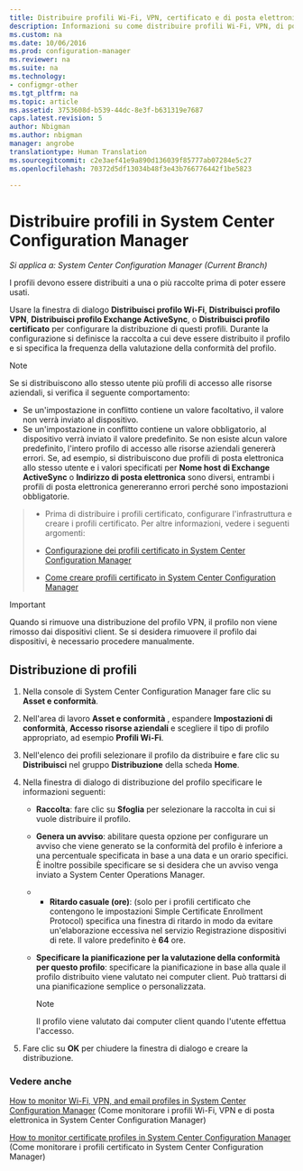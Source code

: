 ```yaml
---
title: Distribuire profili Wi-Fi, VPN, certificato e di posta elettronica | Microsoft Docs
description: Informazioni su come distribuire profili Wi-Fi, VPN, di posta elettronica e certificato in System Center Configuration Manager.
ms.custom: na
ms.date: 10/06/2016
ms.prod: configuration-manager
ms.reviewer: na
ms.suite: na
ms.technology:
- configmgr-other
ms.tgt_pltfrm: na
ms.topic: article
ms.assetid: 3753608d-b539-44dc-8e3f-b631319e7687
caps.latest.revision: 5
author: Nbigman
ms.author: nbigman
manager: angrobe
translationtype: Human Translation
ms.sourcegitcommit: c2e3aef41e9a890d136039f85777ab07284e5c27
ms.openlocfilehash: 70372d5df13034b48f3e43b766776442f1be5823

---
```

# <a name="deploy-profiles-in-system-center-configuration-manager"></a>Distribuire profili in System Center Configuration Manager

*Si applica a: System Center Configuration Manager (Current Branch)*

I profili devono essere distribuiti a una o più raccolte prima di poter essere usati.  

 Usare la finestra di dialogo **Distribuisci profilo Wi-Fi**, **Distribuisci profilo VPN**, **Distribuisci profilo Exchange ActiveSync**, o **Distribuisci profilo certificato** per configurare la distribuzione di questi profili. Durante la configurazione si definisce la raccolta a cui deve essere distribuito il profilo e si specifica la frequenza della valutazione della conformità del profilo.  

> [!NOTE]  
>  Se si distribuiscono allo stesso utente più profili di accesso alle risorse aziendali, si verifica il seguente comportamento:  
>   
>  -   Se un'impostazione in conflitto contiene un valore facoltativo, il valore non verrà inviato al dispositivo.  
> -   Se un'impostazione in conflitto contiene un valore obbligatorio, al dispositivo verrà inviato il valore predefinito. Se non esiste alcun valore predefinito, l'intero profilo di accesso alle risorse aziendali genererà errori. Se, ad esempio, si distribuiscono due profili di posta elettronica allo stesso utente e i valori specificati per **Nome host di Exchange ActiveSync** o **Indirizzo di posta elettronica** sono diversi, entrambi i profili di posta elettronica genereranno errori perché sono impostazioni obbligatorie.  

> -   Prima di distribuire i profili certificato, configurare l'infrastruttura e creare i profili certificato. Per altre informazioni, vedere i seguenti argomenti:  
>   
>  -   [Configurazione dei profili certificato in System Center Configuration Manager](certificate-infrastructure.md)  
> -   [Come creare profili certificato in System Center Configuration Manager](create-certificate-profiles.md)    

> [!IMPORTANT]  
>  Quando si rimuove una distribuzione del profilo VPN, il profilo non viene rimosso dai dispositivi client. Se si desidera rimuovere il profilo dai dispositivi, è necessario procedere manualmente.
>   

## <a name="deploying--profiles"></a>Distribuzione di profili  


1.  Nella console di System Center Configuration Manager fare clic su **Asset e conformità**.  

2.  Nell'area di lavoro **Asset e conformità** , espandere **Impostazioni di conformità**, **Accesso risorse aziendali** e scegliere il tipo di profilo appropriato, ad esempio **Profili Wi-Fi**.  

3.  Nell'elenco dei profili selezionare il profilo da distribuire e fare clic su **Distribuisci** nel gruppo **Distribuzione** della scheda **Home**.  

4.  Nella finestra di dialogo di distribuzione del profilo specificare le informazioni seguenti:  

    -   **Raccolta**: fare clic su **Sfoglia** per selezionare la raccolta in cui si vuole distribuire il profilo.  

    -   **Genera un avviso**: abilitare questa opzione per configurare un avviso che viene generato se la conformità del profilo è inferiore a una percentuale specificata in base a una data e un orario specifici. È inoltre possibile specificare se si desidera che un avviso venga inviato a System Center Operations Manager.  

    -   -   **Ritardo casuale (ore)**: (solo per i profili certificato che contengono le impostazioni Simple Certificate Enrollment Protocol) specifica una finestra di ritardo in modo da evitare un'elaborazione eccessiva nel servizio Registrazione dispositivi di rete. Il valore predefinito è **64** ore.  

    -   **Specificare la pianificazione per la valutazione della conformità per questo <type>profilo**: specificare la pianificazione in base alla quale il profilo distribuito viene valutato nei computer client. Può trattarsi di una pianificazione semplice o personalizzata.  

        > [!NOTE]  
        >  Il profilo viene valutato dai computer client quando l'utente effettua l'accesso.  

5.  Fare clic su **OK** per chiudere la finestra di dialogo e creare la distribuzione.

### <a name="see-also"></a>Vedere anche  

[How to monitor Wi-Fi, VPN, and email profiles in System Center Configuration Manager](monitor-wifi-email-vpn-profiles.md) (Come monitorare i profili Wi-Fi, VPN e di posta elettronica in System Center Configuration Manager)

[How to monitor certificate profiles in System Center Configuration Manager](monitor-certificate-profiles.md) (Come monitorare i profili certificato in System Center Configuration Manager)



<!--HONumber=Dec16_HO3-->


